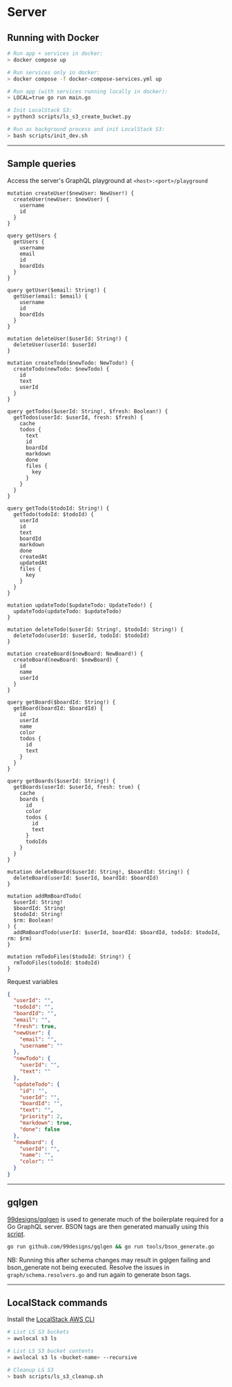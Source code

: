 # Server

## Running with Docker

```bash
# Run app + services in docker:
> docker compose up

# Run services only in docker:
> docker compose -f docker-compose-services.yml up

# Run app (with services running locally in docker):
> LOCAL=true go run main.go

# Init LocalStack S3:
> python3 scripts/ls_s3_create_bucket.py

# Run as background process and init LocalStack S3:
> bash scripts/init_dev.sh
```

<hr/>

## Sample queries

Access the server's GraphQL playground at `<host>:<port>/playground`

```gql
mutation createUser($newUser: NewUser!) {
  createUser(newUser: $newUser) {
    username
    id
  }
}

query getUsers {
  getUsers {
    username
    email
    id
    boardIds
  }
}

query getUser($email: String!) {
  getUser(email: $email) {
    username
    id
    boardIds
  }
}

mutation deleteUser($userId: String!) {
  deleteUser(userId: $userId)
}

mutation createTodo($newTodo: NewTodo!) {
  createTodo(newTodo: $newTodo) {
    id
    text
    userId
  }
}

query getTodos($userId: String!, $fresh: Boolean!) {
  getTodos(userId: $userId, fresh: $fresh) {
    cache
    todos {
      text
      id
      boardId
      markdown
      done
      files {
        key
      }
    }
  }
}

query getTodo($todoId: String!) {
  getTodo(todoId: $todoId) {
    userId
    id
    text
    boardId
    markdown
    done
    createdAt
    updatedAt
    files {
      key
    }
  }
}

mutation updateTodo($updateTodo: UpdateTodo!) {
  updateTodo(updateTodo: $updateTodo)
}

mutation deleteTodo($userId: String!, $todoId: String!) {
  deleteTodo(userId: $userId, todoId: $todoId)
}

mutation createBoard($newBoard: NewBoard!) {
  createBoard(newBoard: $newBoard) {
    id
    name
    userId
  }
}

query getBoard($boardId: String!) {
  getBoard(boardId: $boardId) {
    id
    userId
    name
    color
    todos {
      id
      text
    }
  }
}

query getBoards($userId: String!) {
  getBoards(userId: $userId, fresh: true) {
    cache
    boards {
      id
      color
      todos {
        id
        text
      }
      todoIds
    }
  }
}

mutation deleteBoard($userId: String!, $boardId: String!) {
  deleteBoard(userId: $userId, boardId: $boardId)
}

mutation addRmBoardTodo(
  $userId: String!
  $boardId: String!
  $todoId: String!
  $rm: Boolean!
) {
  addRmBoardTodo(userId: $userId, boardId: $boardId, todoId: $todoId, rm: $rm)
}

mutation rmTodoFiles($todoId: String!) {
  rmTodoFiles(todoId: $todoId)
}
```

Request variables

```json
{
  "userId": "",
  "todoId": "",
  "boardId": "",
  "email": "",
  "fresh": true,
  "newUser": {
    "email": "",
    "username": ""
  },
  "newTodo": {
    "userId": "",
    "text": ""
  },
  "updateTodo": {
    "id": "",
    "userId": "",
    "boardId": "",
    "text": "",
    "priority": 2,
    "markdown": true,
    "done": false
  },
  "newBoard": {
    "userId": "",
    "name": "",
    "color": ""
  }
}
```

<hr/>

## gqlgen

[99designs/gqlgen](https://github.com/99designs/gqlgen) is used to generate much of the boilerplate required for a Go GraphQL server. BSON tags are then generated manually using this [script](https://github.com/99designs/gqlgen/issues/865#issuecomment-573043996).

```bash
go run github.com/99designs/gqlgen && go run tools/bson_generate.go
```

NB: Running this after schema changes may result in gqlgen failing and bson_generate not being executed. Resolve the issues in `graph/schema.resolvers.go` and run again to generate bson tags.

<hr/>

## LocalStack commands

Install the [LocalStack AWS CLI](https://github.com/localstack/awscli-local)

```bash
# List LS S3 buckets
> awslocal s3 ls

# List LS S3 bucket contents
> awslocal s3 ls <bucket-name> --recursive

# Cleanup LS S3
> bash scripts/ls_s3_cleanup.sh
```
